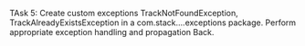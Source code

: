 
TAsk 5:
Create custom exceptions TrackNotFoundException, TrackAlreadyExistsException in a
com.stack....exceptions package. Perform appropriate exception handling and propagation
Back.
